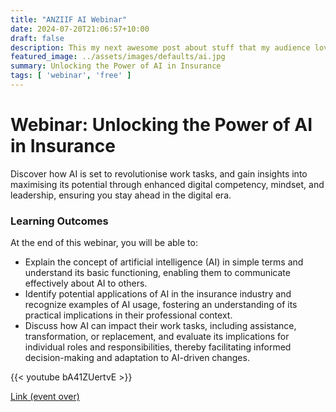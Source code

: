 ```yaml
---
title: "ANZIIF AI Webinar"
date: 2024-07-20T21:06:57+10:00
draft: false
description: This my next awesome post about stuff that my audience love to read.
featured_image: ../assets/images/defaults/ai.jpg
summary: Unlocking the Power of AI in Insurance
tags: [ 'webinar', 'free' ]
---
```


# Webinar: Unlocking the Power of AI in Insurance
Discover how AI is set to revolutionise work tasks, and gain insights into maximising its potential through enhanced digital competency, mindset, and leadership, ensuring you stay ahead in the digital era.

### Learning Outcomes

At the end of this webinar, you will be able to:
- Explain the concept of artificial intelligence (AI) in simple terms and understand its basic functioning, enabling them to communicate effectively about AI to others.
- Identify potential applications of AI in the insurance industry and recognize examples of AI usage, fostering an understanding of its practical implications in their professional context.
- Discuss how AI can impact their work tasks, including assistance, transformation, or replacement, and evaluate its implications for individual roles and responsibilities, thereby facilitating informed decision-making and adaptation to AI-driven changes.

{{< youtube bA41ZUertvE >}}

[Link (event over)](https://anziif.com/professional-development/events/anziif-webinar-unlock-the-power-of-ai)
